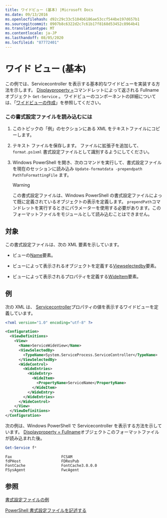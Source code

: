 ```yaml
---
title: ワイドビュー (基本) |Microsoft Docs
ms.date: 09/13/2016
ms.openlocfilehash: d92c29c33c5104b6186ae53ccf544be197d657b1
ms.sourcegitcommit: 0907b8c6322d2c7c61b17f8168d53452c8964b41
ms.translationtype: MT
ms.contentlocale: ja-JP
ms.lasthandoff: 08/05/2020
ms.locfileid: "87772401"
---
```

# <a name="wide-view-basic"></a>ワイド ビュー (基本)

この例では、Servicecontroller を表示する基本的なワイドビューを実装する方法を示します。 [Displayproperty =](/dotnet/api/System.ServiceProcess.ServiceController)コマンドレットによって返される Fullname オブジェクト `Get-Service` 。 ワイドビューのコンポーネントの詳細については、「[ワイドビューの作成](./creating-a-wide-view.md)」を参照してください。

### <a name="to-load-this-formatting-file"></a>この書式設定ファイルを読み込むには

1. このトピックの「例」のセクションにある XML をテキストファイルにコピーします。

2. テキスト ファイルを保存します。 ファイルに拡張子を追加して、 `format.ps1xml` 書式設定ファイルとして識別するようにしてください。

3. Windows PowerShell を開き、次のコマンドを実行して、書式設定ファイルを現在のセッションに読み込み `Update-formatdata -prependpath PathToFormattingFile` ます。

   > [!WARNING]
   > この書式設定ファイルは、Windows PowerShell の書式設定ファイルによって既に定義されているオブジェクトの表示を定義します。 `prependPath`コマンドレットを実行するときにパラメーターを使用する必要があります。このフォーマットファイルをモジュールとして読み込むことはできません。

## <a name="demonstrates"></a>対象

この書式設定ファイルは、次の XML 要素を示しています。

- ビューの[Name](./name-element-for-view-format.md)要素。

- ビューによって表示されるオブジェクトを定義する[Viewselectedby](./viewselectedby-element-format.md)要素。

- ビューによって表示されるプロパティを定義する[WideItem](./wideitem-element-for-widecontrol-format.md)要素。

## <a name="example"></a>例

次の XML は、 [Servicecontroller](/dotnet/api/System.ServiceProcess.ServiceController.ServiceName)プロパティの値を表示するワイドビューを定義しています。

```xml
<?xml version="1.0" encoding="utf-8" ?>

<Configuration>
  <ViewDefinitions>
    <View>
      <Name>ServiceWideView</Name>
      <ViewSelectedBy>
        <TypeName>System.ServiceProcess.ServiceController</TypeName>
      </ViewSelectedBy>
      <WideControl>
        <WideEntries>
          <WideEntry>
            <WideItem>
              <PropertyName>ServiceName</PropertyName>
            </WideItem>
          </WideEntry>
        </WideEntries>
      </WideControl>
    </View>
  </ViewDefinitions>
</Configuration>
```

次の例は、Windows PowerShell で Servicecontroller を表示する方法を示しています。 [Displayproperty = Fullname](/dotnet/api/System.ServiceProcess.ServiceController)オブジェクトこのフォーマットファイルが読み込まれた後。

```powershell
Get-Service f*
```

```output
Fax                      FCSAM
fdPHost                  FDResPub
FontCache                FontCache3.0.0.0
FSysAgent                FwcAgent
```

## <a name="see-also"></a>参照

[書式設定ファイルの例](./examples-of-formatting-files.md)

[PowerShell 書式設定ファイルを記述する](./writing-a-powershell-formatting-file.md)
